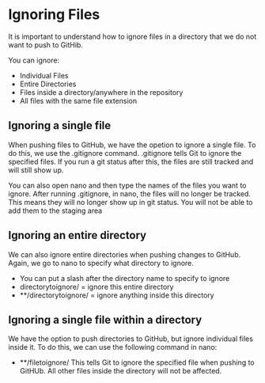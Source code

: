 # Ignoring Files 

It is important to understand how to ignore files in a directory that we do not want to push to GitHib.

 You can ignore:
 - Individual Files
 - Entire Directories 
 - Files inside a directory/anywhere in the repository 
 - All files with the same file extension 

## Ignoring a single file
When pushing files to GitHub, we have the opetion to ignore a single file.
To do this, we use the .gitignore command. 
.gitignore tells Git to ignore the specified files.
If you run a git status after this, the files are still tracked and will still show up. 

You can also open nano and then type the names of the files you want to ignore. 
After running .gitignore, in nano, the files will no longer be tracked.
This means they will no longer show up in git status. 
You will not be able to add them to the staging area 

## Ignoring an entire directory 
We can also ignore entire directories when pushing changes to GitHub. 
Again, we go to nano to specify what directory to ignore. 
 - You can put a slash after the directory name to specify to ignore
 - directorytoignore/  = ignore this entire directory 
 - **/directorytoignore/  = ignore anything inside this directory 

## Ignoring a single file within a directory 
We have the option to push directories to GitHub, but ignore individual files inside it.
To do this, we can use the following command in nano:
 - **/filetoignore/
This tells Git to ignore the specified file when pushing to GitHUb.
All other files inside the directory will not be affected. 


